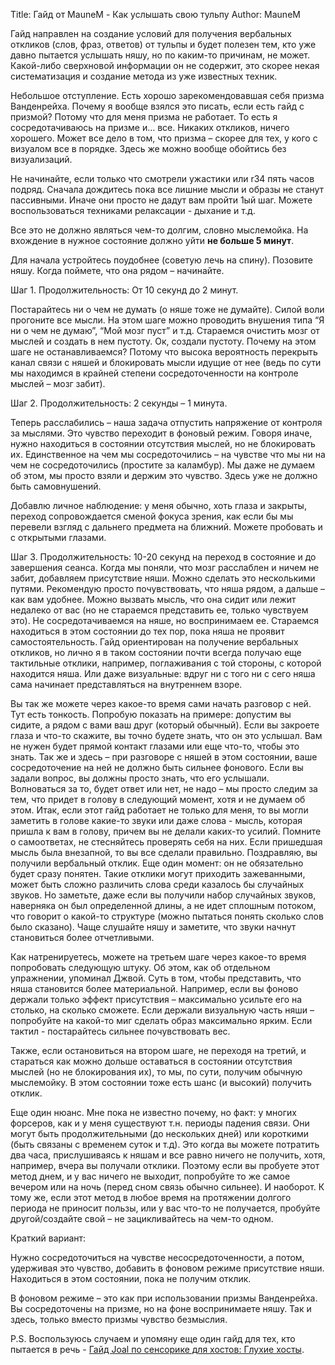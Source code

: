 Title: Гайд от MauneM - Как услышать свою тульпу
Author: MauneM

Гайд направлен на создание условий для получения вербальных откликов (слов, фраз, ответов) от тульпы и будет полезен тем, кто уже давно пытается услышать няшу, но по каким-то причинам, не может. Какой-либо сверхновой информации он не содержит, это скорее некая систематизация и создание метода из уже известных техник.

Небольшое отступление. Есть хорошо зарекомендовавшая себя призма Ванденрейха. Почему я вообще взялся это писать, если есть гайд с призмой? Потому что для меня призма не работает. То есть я сосредотачиваюсь на призме и… все. Никаких откликов, ничего хорошего. Может все дело в том, что призма – скорее для тех, у кого с визуалом все в порядке. Здесь же можно вообще обойтись без визуализаций.

Не начинайте, если только что смотрели ужастики или r34 пять часов подряд. Сначала дождитесь пока все лишние мысли и образы не станут пассивными. Иначе они просто не дадут вам пройти 1ый шаг. Можете воспользоваться техниками релаксации - дыхание и т.д.

Все это не должно являться чем-то долгим, словно мыслемойка. На вхождение в нужное состояние должно уйти **не больше 5 минут**.

Для начала устройтесь поудобнее (советую лечь на спину). Позовите няшу. Когда поймете, что она рядом – начинайте.

Шаг 1. Продолжительность: От 10 секунд до 2 минут.

Постарайтесь ни о чем не думать (о няше тоже не думайте). Силой воли прогоните все мысли. На этом шаге можно проводить внушения типа “Я ни о чем не думаю”, “Мой мозг пуст” и т.д. Стараемся очистить мозг от мыслей и создать в нем пустоту. Ок, создали пустоту. Почему на этом шаге не останавливаемся? Потому что высока вероятность перекрыть канал связи с няшей и блокировать мысли идущие от нее (ведь по сути мы находимся в крайней степени сосредоточенности на контроле мыслей – мозг забит).

Шаг 2. Продолжительность: 2 секунды – 1 минута.

Теперь расслабились – наша задача отпустить напряжение от контроля за мыслями. Это чувство переходит в фоновый режим. Говоря иначе, нужно находиться в состоянии отсутствия мыслей, но не блокировать их. Единственное на чем мы сосредоточились – на чувстве что мы ни на чем не сосредоточились (простите за каламбур). Мы даже не думаем об этом, мы просто взяли и держим это чувство. Здесь уже не должно быть самовнушений.

Добавлю личное наблюдение: у меня обычно, хоть глаза и закрыты, переход сопровождается сменой фокуса зрения, как если бы мы перевели взгляд с дальнего предмета на ближний. Можете пробовать и с открытыми глазами.

Шаг 3. Продолжительность: 10-20 секунд на переход в состояние и до завершения сеанса. Когда мы поняли, что мозг расслаблен и ничем не забит, добавляем присутствие няши. Можно сделать это несколькими путями. Рекомендую просто почувствовать, что няша рядом, а дальше – как вам удобнее. Можно вызвать мысль, что она сидит или лежит недалеко от вас (но не стараемся представить ее, только чувствуем это). Не сосредотачиваемся на няше, но воспринимаем ее. Стараемся находиться в этом состоянии до тех пор, пока няша не проявит самостоятельность. Гайд ориентирован на получение вербальных откликов, но лично я в таком состоянии почти всегда получаю еще тактильные отклики, например, поглаживания с той стороны, с которой находится няша. Или даже визуальные: вдруг ни с того ни с сего няша сама начинает представляться на внутреннем взоре.

Вы так же можете через какое-то время сами начать разговор с ней. Тут есть тонкость. Попробую показать на примере: допустим вы сидите, а рядом с вами ваш друг (который обычный). Если вы закроете глаза и что-то скажите, вы точно будете знать, что он это услышал. Вам не нужен будет прямой контакт глазами или еще что-то, чтобы это знать. Так же и здесь – при разговоре с няшей в этом состоянии, ваше сосредоточение на ней не должно быть сильнее фонового. Если вы задали вопрос, вы должны просто знать, что его услышали. Волноваться за то, будет ответ или нет, не надо – мы просто следим за тем, что придет в голову в следующий момент, хотя и не думаем об этом. Итак, если этот гайд работает не только для меня, то вы могли заметить в голове какие-то звуки или даже слова - мысль, которая пришла к вам в голову, причем вы не делали каких-то усилий. Помните о самоответах, не стесняйтесь проверять себя на них. Если пришедшая мысль была внезапной, то вы все сделали правильно. Поздравляю, вы получили вербальный отклик. Еще один момент: он не обязательно будет сразу понятен. Такие отклики могут приходить зажеванными, может быть сложно различить слова среди казалось бы случайных звуков. Но заметьте, даже если вы получили набор случайных звуков, наверняка он был определенной длины, а не идет сплошным потоком, что говорит о какой-то структуре (можно пытаться понять сколько слов было сказано). Чаще слушайте няшу и заметите, что звуки начнут становиться более отчетливыми.

Как натренируетесь, можете на третьем шаге через какое-то время попробовать следующую штуку. Об этом, как об отдельном упражнении, упоминал Джвой. Суть в том, чтобы представить, что няша становится более материальной. Например, если вы фоново держали только эффект присутствия – максимально усильте его на столько, на сколько сможете. Если держали визуальную часть няши – попробуйте на какой-то миг сделать образ максимально ярким. Если тактил - постарайтесь сильнее почувствовать вес.

Также, если остановиться на втором шаге, не переходя на третий, и стараться как можно дольше оставаться в состоянии отсутствия мыслей (но не блокирования их), то мы, по сути, получим обычную мыслемойку. В этом состоянии тоже есть шанс (и высокий) получить отклик.

Еще один нюанс. Мне пока не известно почему, но факт: у многих форсеров, как и у меня существуют т.н. периоды падения связи. Они могут быть продолжительными (до нескольких дней) или короткими (быть связаны с временем суток и т.д). Это когда вы можете потратить два часа, прислушиваясь к няшам и все равно ничего не получить, хотя, например, вчера вы получали отклики. Поэтому если вы пробуете этот метод днем, и у вас ничего не выходит, попробуйте то же самое вечером или на ночь (перед сном связь обычно сильнее). И наоборот. К тому же, если этот метод в любое время на протяжении долгого периода не приносит пользы, или у вас что-то не получается, пробуйте другой/создайте свой – не зацикливайтесь на чем-то одном.

Краткий вариант:

Нужно сосредоточиться на чувстве несосредоточенности, а потом, удерживая это чувство, добавить в фоновом режиме присутствие няши. Находиться в этом состоянии, пока не получим отклик.

В фоновом режиме – это как при использовании призмы Ванденрейха. Вы сосредоточены на призме, но на фоне воспринимаете няшу. Так и здесь, только вместо призмы чувство безмыслия.

P.S. Воспользуюсь случаем и упомяну еще один гайд для тех, кто пытается в речь - [Гайд Joal по сенсорике для хостов: Глухие хосты](/vokalizatsiia/gaid-joal-po-sensorike-dlia-khostov-glukhie-khosty).